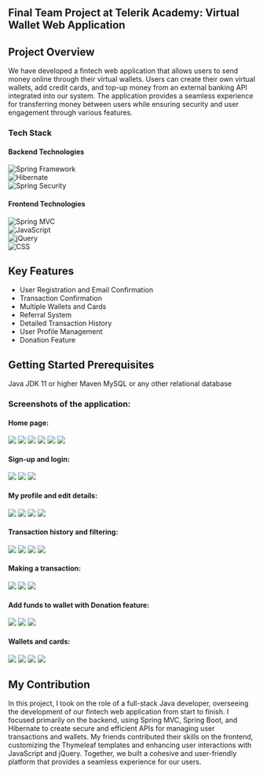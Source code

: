 ## Final Team Project at Telerik Academy: Virtual Wallet Web Application

## Project Overview
We have developed a fintech web application that allows users to send money online through their virtual wallets. Users can create their own virtual wallets, add credit cards, and top-up money from an external banking API integrated into our system. The application provides a seamless experience for transferring money between users while ensuring security and user engagement through various features.


### Tech Stack

#### Backend Technologies
![Spring Framework](https://img.shields.io/badge/Spring%20Framework-Framework%20for%20Java-green)  
![Hibernate](https://img.shields.io/badge/Hibernate-ORM%20Framework%20for%20Java-blue)  
![Spring Security](https://img.shields.io/badge/Spring%20Security-Security%20for%20Java%20Applications-red)  

#### Frontend Technologies
![Spring MVC](https://img.shields.io/badge/Spring%20MVC-Framework%20for%20Java%20Web%20Apps-orange)  
![JavaScript](https://img.shields.io/badge/JavaScript-Programming%20Language-yellowgreen)  
![jQuery](https://img.shields.io/badge/jQuery-JavaScript%20Library-lightblue)  
![CSS](https://img.shields.io/badge/CSS-Style%20Sheet%20Language-blue)  

## Key Features
- User Registration and Email Confirmation
- Transaction Confirmation
- Multiple Wallets and Cards
- Referral System
- Detailed Transaction History
- User Profile Management
- Donation Feature

## Getting Started Prerequisites
Java JDK 11 or higher
Maven
MySQL or any other relational database

### Screenshots of the application:

#### Home page:
![](application-screenshots/home/1.PNG)
![](application-screenshots/home/2.PNG)
![](application-screenshots/home/3.PNG)
![](application-screenshots/home/4.PNG)
![](application-screenshots/home/5.PNG)
![](application-screenshots/home/6.PNG)

#### Sign-up and login:
![](application-screenshots/signup/1.PNG)
![](application-screenshots/signup/2.PNG)
![](application-screenshots/signup/3.PNG)

#### My profile and edit details:
![](application-screenshots/my-profile/1.PNG)
![](application-screenshots/my-profile/2.PNG)
![](application-screenshots/my-profile/3.PNG)
![](application-screenshots/my-profile/4.PNG)

#### Transaction history and filtering:
![](application-screenshots/transaction-history/1.PNG)
![](application-screenshots/transaction-history/2.PNG)
![](application-screenshots/transaction-history/3.PNG)
![](application-screenshots/transaction/7.PNG)

#### Making a transaction:
![](application-screenshots/transaction/1.PNG)
![](application-screenshots/transaction/2.PNG)
![](application-screenshots/transaction/3.PNG)

#### Add funds to wallet with Donation feature:
![](application-screenshots/transaction/4.PNG)
![](application-screenshots/transaction/5.PNG)
![](application-screenshots/transaction/6.PNG)

#### Wallets and cards:
![](application-screenshots/wallets/2.PNG)
![](application-screenshots/wallets/3.PNG)
![](application-screenshots/wallets/1.PNG)
![](application-screenshots/cards/1.PNG)

## My Contribution
In this project, I took on the role of a full-stack Java developer, overseeing the development of our fintech web application from start to finish. I focused primarily on the backend, using Spring MVC, Spring Boot, and Hibernate to create secure and efficient APIs for managing user transactions and wallets. My friends contributed their skills on the frontend, customizing the Thymeleaf templates and enhancing user interactions with JavaScript and jQuery. Together, we built a cohesive and user-friendly platform that provides a seamless experience for our users.
